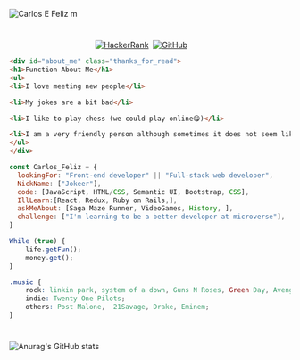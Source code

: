 ![Carlos E  Feliz m](https://user-images.githubusercontent.com/74747182/130283262-133fe2c2-9809-4b60-80f5-4fdf5940a9d6.gif)

# 
&nbsp;&nbsp;&nbsp;&nbsp;&nbsp;&nbsp;&nbsp;&nbsp;&nbsp;&nbsp;&nbsp;&nbsp;&nbsp;&nbsp;&nbsp;&nbsp;&nbsp;&nbsp;&nbsp;&nbsp;&nbsp;&nbsp;&nbsp;&nbsp;&nbsp;&nbsp;&nbsp;&nbsp;&nbsp;&nbsp;&nbsp;&nbsp;&nbsp;&nbsp;&nbsp;&nbsp;&nbsp;&nbsp;&nbsp;<a href="https://www.hackerrank.com/cfelizmedina" target="_blank"><img alt="HackerRank" src="https://img.shields.io/badge/-Hackerrank-2EC866?style=for-the-badge&logo=HackerRank&logoColor=white"/></a>&nbsp;&nbsp;<a href="https://github.com/xJokeer" target="_blank"><img alt="GitHub" src="https://img.shields.io/badge/github-%23121011.svg?style=for-the-badge&logo=github&logoColor=white"/></a>

```html
<div id="about_me" class="thanks_for_read">
<h1>Function About Me</h1>
<ul>
<li>I love meeting new people</li>

<li>My jokes are a bit bad</li>

<li>I like to play chess (we could play online😋)</li>

<li>I am a very friendly person although sometimes it does not seem like it</li>                
</ul>
</div>
```

 

```javascript
const Carlos_Feliz = {
  lookingFor: "Front-end developer" || "Full-stack web developer",
  NickName: ["Jokeer"],
  code: [JavaScript, HTML/CSS, Semantic UI, Bootstrap, CSS],
  IllLearn:[React, Redux, Ruby on Rails,],
  askMeAbout: [Saga Maze Runner, VideoGames, History, ],
  challenge: ["I'm learning to be a better developer at microverse"],
}
```


```javascript
While (true) {
    life.getFun();
    money.get();
}
```
```css
.music {
    rock: linkin park, system of a down, Guns N Roses, Green Day, Avenged Sevenfold;
    indie: Twenty One Pilots;
    others: Post Malone,  21Savage, Drake, Eminem;
}

```


#

![Anurag's GitHub stats](https://github-readme-stats.vercel.app/api?username=xJokeer&show_icons=true&theme=radical) 








